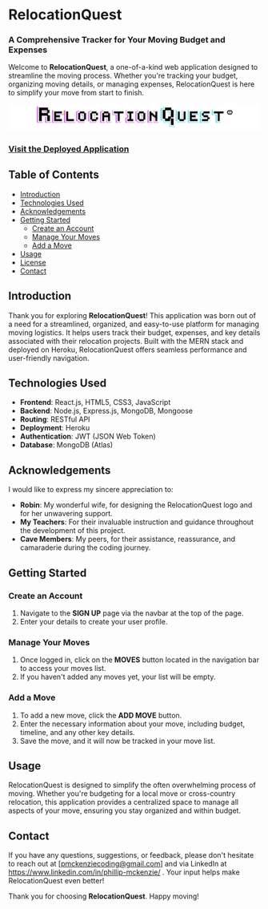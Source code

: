 # RelocationQuest

### A Comprehensive Tracker for Your Moving Budget and Expenses

Welcome to **RelocationQuest**, a one-of-a-kind web application designed to streamline the moving process. Whether you're tracking your budget, organizing moving details, or managing expenses, RelocationQuest is here to simplify your move from start to finish.

![RelocationQuest Logo](./frontend/public/images/logo_new.png)

### [Visit the Deployed Application](https://relocation-quest-b12201ed4bc4.herokuapp.com/)

## Table of Contents

- [Introduction](#introduction)
- [Technologies Used](#technologies-used)
- [Acknowledgements](#acknowledgements)
- [Getting Started](#getting-started)
  - [Create an Account](#create-an-account)
  - [Manage Your Moves](#manage-your-moves)
  - [Add a Move](#add-a-move)
- [Usage](#usage)
- [License](#license)
- [Contact](#contact)

## Introduction

Thank you for exploring **RelocationQuest**! This application was born out of a need for a streamlined, organized, and easy-to-use platform for managing moving logistics. It helps users track their budget, expenses, and key details associated with their relocation projects. Built with the MERN stack and deployed on Heroku, RelocationQuest offers seamless performance and user-friendly navigation.

## Technologies Used

- **Frontend**: React.js, HTML5, CSS3, JavaScript
- **Backend**: Node.js, Express.js, MongoDB, Mongoose
- **Routing**: RESTful API
- **Deployment**: Heroku
- **Authentication**: JWT (JSON Web Token)
- **Database**: MongoDB (Atlas)

## Acknowledgements

I would like to express my sincere appreciation to:

- **Robin**: My wonderful wife, for designing the RelocationQuest logo and for her unwavering support.
- **My Teachers**: For their invaluable instruction and guidance throughout the development of this project.
- **Cave Members**: My peers, for their assistance, reassurance, and camaraderie during the coding journey.

## Getting Started

### Create an Account

1. Navigate to the **SIGN UP** page via the navbar at the top of the page.
2. Enter your details to create your user profile.

### Manage Your Moves

1. Once logged in, click on the **MOVES** button located in the navigation bar to access your moves list.
2. If you haven't added any moves yet, your list will be empty.

### Add a Move

1. To add a new move, click the **ADD MOVE** button.
2. Enter the necessary information about your move, including budget, timeline, and any other key details.
3. Save the move, and it will now be tracked in your move list.

## Usage

RelocationQuest is designed to simplify the often overwhelming process of moving. Whether you're budgeting for a local move or cross-country relocation, this application provides a centralized space to manage all aspects of your move, ensuring you stay organized and within budget.

## Contact

If you have any questions, suggestions, or feedback, please don't hesitate to reach out at [pmckenziecoding@gmail.com] and via LinkedIn at https://www.linkedin.com/in/phillip-mckenzie/ . Your input helps make RelocationQuest even better!

Thank you for choosing **RelocationQuest**. Happy moving!
